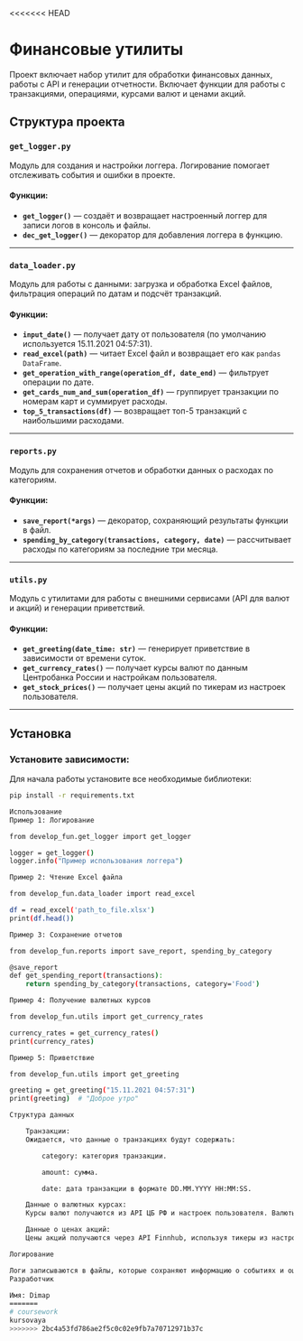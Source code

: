 <<<<<<< HEAD
# Финансовые утилиты

Проект включает набор утилит для обработки финансовых данных, работы с API и генерации отчетности. Включает функции для работы с транзакциями, операциями, курсами валют и ценами акций.

## Структура проекта

### `get_logger.py`

Модуль для создания и настройки логгера. Логирование помогает отслеживать события и ошибки в проекте.

#### Функции:
- **`get_logger()`** — создаёт и возвращает настроенный логгер для записи логов в консоль и файлы.
- **`dec_get_logger()`** — декоратор для добавления логгера в функцию.

---

### `data_loader.py`

Модуль для работы с данными: загрузка и обработка Excel файлов, фильтрация операций по датам и подсчёт транзакций.

#### Функции:
- **`input_date()`** — получает дату от пользователя (по умолчанию используется 15.11.2021 04:57:31).
- **`read_excel(path)`** — читает Excel файл и возвращает его как `pandas DataFrame`.
- **`get_operation_with_range(operation_df, date_end)`** — фильтрует операции по дате.
- **`get_cards_num_and_sum(operation_df)`** — группирует транзакции по номерам карт и суммирует расходы.
- **`top_5_transactions(df)`** — возвращает топ-5 транзакций с наибольшими расходами.

---

### `reports.py`

Модуль для сохранения отчетов и обработки данных о расходах по категориям.

#### Функции:
- **`save_report(*args)`** — декоратор, сохраняющий результаты функции в файл.
- **`spending_by_category(transactions, category, date)`** — рассчитывает расходы по категориям за последние три месяца.

---

### `utils.py`

Модуль с утилитами для работы с внешними сервисами (API для валют и акций) и генерации приветствий.

#### Функции:
- **`get_greeting(date_time: str)`** — генерирует приветствие в зависимости от времени суток.
- **`get_currency_rates()`** — получает курсы валют по данным Центробанка России и настройкам пользователя.
- **`get_stock_prices()`** — получает цены акций по тикерам из настроек пользователя.

---

## Установка

### Установите зависимости:

Для начала работы установите все необходимые библиотеки:

```bash
pip install -r requirements.txt

Использование
Пример 1: Логирование

from develop_fun.get_logger import get_logger

logger = get_logger()
logger.info("Пример использования логгера")

Пример 2: Чтение Excel файла

from develop_fun.data_loader import read_excel

df = read_excel('path_to_file.xlsx')
print(df.head())

Пример 3: Сохранение отчетов

from develop_fun.reports import save_report, spending_by_category

@save_report
def get_spending_report(transactions):
    return spending_by_category(transactions, category='Food')

Пример 4: Получение валютных курсов

from develop_fun.utils import get_currency_rates

currency_rates = get_currency_rates()
print(currency_rates)

Пример 5: Приветствие

from develop_fun.utils import get_greeting

greeting = get_greeting("15.11.2021 04:57:31")
print(greeting)  # "Доброе утро"

Структура данных

    Транзакции:
    Ожидается, что данные о транзакциях будут содержать:

        category: категория транзакции.

        amount: сумма.

        date: дата транзакции в формате DD.MM.YYYY HH:MM:SS.

    Данные о валютных курсах:
    Курсы валют получаются из API ЦБ РФ и настроек пользователя. Валюты, для которых будет запрашиваться курс, задаются в настройках.

    Данные о ценах акций:
    Цены акций получаются через API Finnhub, используя тикеры из настроек пользователя.

Логирование

Логи записываются в файлы, которые сохраняют информацию о событиях и ошибках. Каждый модуль имеет собственный лог.
Разработчик

Имя: Dimap
=======
# coursework
kursovaya
>>>>>>> 2bc4a53fd786ae2f5c0c02e9fb7a70712971b37c
